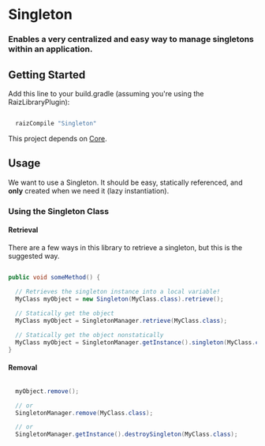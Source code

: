 # Singleton


### Enables a very centralized and easy way to manage singletons within an application.

## Getting Started

Add this line to your build.gradle (assuming you're using the RaizLibraryPlugin): 

```groovy

  raizCompile "Singleton"

```

This project depends on [Core](https://bitbucket.org/raizlabs/core).

## Usage

We want to use a Singleton. It should be easy, statically referenced, and **only** created when we need it (lazy instantiation).

### Using the Singleton Class

#### Retrieval

There are a few ways in this library to retrieve a singleton, but this is the suggested way.

```java

public void someMethod() {
  
  // Retrieves the singleton instance into a local variable!
  MyClass myObject = new Singleton(MyClass.class).retrieve();

  // Statically get the object
  MyClass myObject = SingletonManager.retrieve(MyClass.class);

  // Statically get the object nonstatically
  MyClass myObject = SingletonManager.getInstance().singleton(MyClass.class);
}

```

#### Removal

```java

  myObject.remove();

  // or
  SingletonManager.remove(MyClass.class);

  // or
  SingletonManager.getInstance().destroySingleton(MyClass.class);

```
